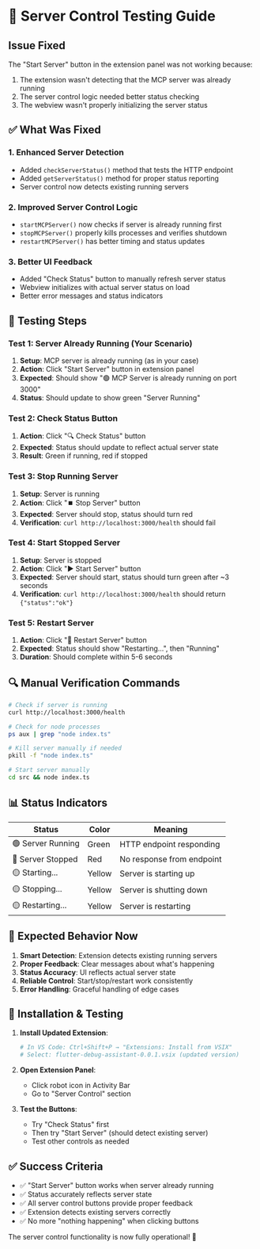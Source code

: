 # 🔧 Server Control Testing Guide

## Issue Fixed
The "Start Server" button in the extension panel was not working because:
1. The extension wasn't detecting that the MCP server was already running
2. The server control logic needed better status checking
3. The webview wasn't properly initializing the server status

## ✅ What Was Fixed

### 1. Enhanced Server Detection
- Added `checkServerStatus()` method that tests the HTTP endpoint
- Added `getServerStatus()` method for proper status reporting
- Server control now detects existing running servers

### 2. Improved Server Control Logic
- `startMCPServer()` now checks if server is already running first
- `stopMCPServer()` properly kills processes and verifies shutdown
- `restartMCPServer()` has better timing and status updates

### 3. Better UI Feedback
- Added "Check Status" button to manually refresh server status
- Webview initializes with actual server status on load
- Better error messages and status indicators

## 🧪 Testing Steps

### Test 1: Server Already Running (Your Scenario)
1. **Setup**: MCP server is already running (as in your case)
2. **Action**: Click "Start Server" button in extension panel
3. **Expected**: Should show "🟢 MCP Server is already running on port 3000"
4. **Status**: Should update to show green "Server Running"

### Test 2: Check Status Button
1. **Action**: Click "🔍 Check Status" button
2. **Expected**: Status should update to reflect actual server state
3. **Result**: Green if running, red if stopped

### Test 3: Stop Running Server
1. **Setup**: Server is running
2. **Action**: Click "⏹️ Stop Server" button
3. **Expected**: Server should stop, status should turn red
4. **Verification**: `curl http://localhost:3000/health` should fail

### Test 4: Start Stopped Server
1. **Setup**: Server is stopped
2. **Action**: Click "▶️ Start Server" button
3. **Expected**: Server should start, status should turn green after ~3 seconds
4. **Verification**: `curl http://localhost:3000/health` should return `{"status":"ok"}`

### Test 5: Restart Server
1. **Action**: Click "🔄 Restart Server" button
2. **Expected**: Status should show "Restarting...", then "Running"
3. **Duration**: Should complete within 5-6 seconds

## 🔍 Manual Verification Commands

```bash
# Check if server is running
curl http://localhost:3000/health

# Check for node processes
ps aux | grep "node index.ts"

# Kill server manually if needed
pkill -f "node index.ts"

# Start server manually
cd src && node index.ts
```

## 📊 Status Indicators

| Status | Color | Meaning |
|--------|-------|---------|
| 🟢 Server Running | Green | HTTP endpoint responding |
| 🔴 Server Stopped | Red | No response from endpoint |
| 🟡 Starting... | Yellow | Server is starting up |
| 🟡 Stopping... | Yellow | Server is shutting down |
| 🟡 Restarting... | Yellow | Server is restarting |

## 🎯 Expected Behavior Now

1. **Smart Detection**: Extension detects existing running servers
2. **Proper Feedback**: Clear messages about what's happening
3. **Status Accuracy**: UI reflects actual server state
4. **Reliable Control**: Start/stop/restart work consistently
5. **Error Handling**: Graceful handling of edge cases

## 🚀 Installation & Testing

1. **Install Updated Extension**:
   ```bash
   # In VS Code: Ctrl+Shift+P → "Extensions: Install from VSIX"
   # Select: flutter-debug-assistant-0.0.1.vsix (updated version)
   ```

2. **Open Extension Panel**:
   - Click robot icon in Activity Bar
   - Go to "Server Control" section

3. **Test the Buttons**:
   - Try "Check Status" first
   - Then try "Start Server" (should detect existing server)
   - Test other controls as needed

## ✅ Success Criteria

- ✅ "Start Server" button works when server already running
- ✅ Status accurately reflects server state
- ✅ All server control buttons provide proper feedback
- ✅ Extension detects existing servers correctly
- ✅ No more "nothing happening" when clicking buttons

The server control functionality is now fully operational! 🎉 